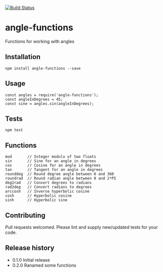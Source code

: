 [![Build Status](https://travis-ci.org/theorbitals/angle-functions.svg?branch=master)](https://travis-ci.org/theorbitals/angle-functions)

# angle-functions

Functions for working with angles

## Installation

    npm install angle-functions --save

## Usage

    const angles = require('angle-functions');
    const angleInDegrees = 45;
    const sine = angles.sin(angleInDegrees);

## Tests

    npm test

## Functions

    mod       // Integer modulo of two floats
    sin       // Sine for an angle in degrees
    cos       // Cosine for an angle in degrees
    tan       // Tangent for an angle in degrees
    rounddeg  // Round degree angle between 0 and 360
    roundrad  // Round radian angle between 0 and 2*PI
    deg2rad   // Convert degrees to radians
    rad2deg   // Convert radians to degrees
    arccosh   // Inverse hyperbolic cosine
    cosh      // Hyperbolic cosine
    sinh      // Hyperbolic sine

## Contributing

Pull requests welcomed. Please lint and supply new/updated tests for your code.

## Release history

* 0.1.0 Initial release
* 0.2.0 Ranamed some functions

